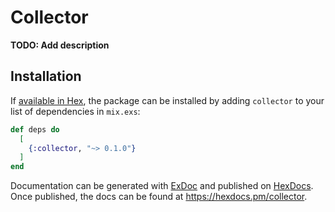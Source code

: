 # Collector

**TODO: Add description**

## Installation

If [available in Hex](https://hex.pm/docs/publish), the package can be installed
by adding `collector` to your list of dependencies in `mix.exs`:

```elixir
def deps do
  [
    {:collector, "~> 0.1.0"}
  ]
end
```

Documentation can be generated with [ExDoc](https://github.com/elixir-lang/ex_doc)
and published on [HexDocs](https://hexdocs.pm). Once published, the docs can
be found at <https://hexdocs.pm/collector>.


